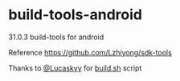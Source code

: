 # build-tools-android
31.0.3 build-tools for android

Reference https://github.com/Lzhiyong/sdk-tools

Thanks to [@Lucaskyy](https://github.com/Lucaskyy) for [build.sh](https://github.com/ReVancedTeam/aapt2/blob/main/build.sh) script
